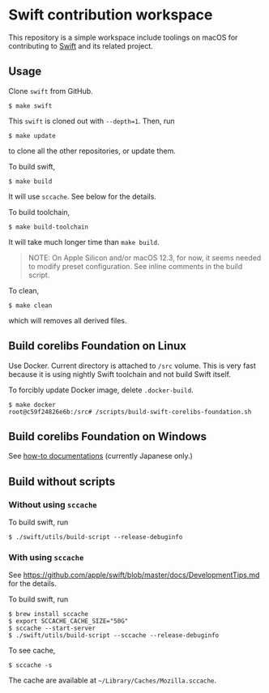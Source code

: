Swift contribution workspace
============================

This repository is a simple workspace include toolings on macOS for
contributing to [Swift](https://github.com/apple/swift) and its related
project.

Usage
-----

Clone `swift` from GitHub.

    $ make swift

This `swift` is cloned out with `--depth=1`. Then, run

    $ make update

to clone all the other repositories, or update them.

To build swift,

    $ make build

It will use `sccache`. See below for the details.

To build toolchain,

    $ make build-toolchain

It will take much longer time than `make build`.

> NOTE: On Apple Silicon and/or macOS 12.3, for now,
> it seems needed to modify preset configuration.
> See inline comments in the build script.

To clean,

    $ make clean

which will removes all derived files.

Build corelibs Foundation on Linux
----------------------------------

Use Docker. Current directory is attached to `/src` volume.
This is very fast because it is using nightly Swift toolchain and not
build Swift itself.

To forcibly update Docker image, delete `.docker-build`.

    $ make docker
    root@c59f24826e6b:/src# /scripts/build-swift-corelibs-foundation.sh

Build corelibs Foundation on Windows
------------------------------------

See [how-to documentations](docs/swift_corelibs_foundation_windows_build-ja.md)
(currently Japanese only.)

Build without scripts
---------------------

### Without using `sccache`

To build swift, run

    $ ./swift/utils/build-script --release-debuginfo

### With using `sccache`

See <https://github.com/apple/swift/blob/master/docs/DevelopmentTips.md>
for the details.

To build swift, run

    $ brew install sccache
    $ export SCCACHE_CACHE_SIZE="50G"
    $ sccache --start-server
    $ ./swift/utils/build-script --sccache --release-debuginfo

To see cache,

    $ sccache -s

The cache are available at `~/Library/Caches/Mozilla.sccache`.
